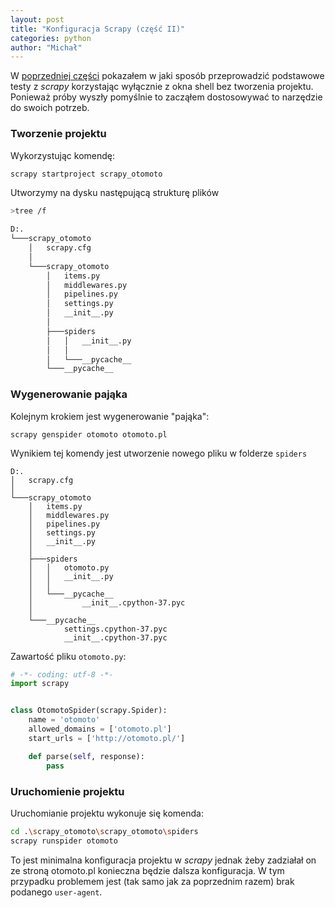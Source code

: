 ```yaml
---
layout: post
title: "Konfiguracja Scrapy (część II)"
categories: python
author: "Michał"
---
```



W [poprzedniej części](https://mgurg.github.io/python/2020/01/02/scrapy-konfiguracja.html) pokazałem w jaki sposób przeprowadzić podstawowe testy z *scrapy* korzystając wyłącznie z okna shell bez tworzenia projektu. Ponieważ próby wyszły pomyślnie to zacząłem dostosowywać to narzędzie do swoich potrzeb.


### Tworzenie projektu
Wykorzystując komendę:

```bash
scrapy startproject scrapy_otomoto
```

Utworzymy na dysku następującą strukturę plików
```bash
>tree /f

D:.
└───scrapy_otomoto
    │   scrapy.cfg
    │
    └───scrapy_otomoto
        │   items.py
        │   middlewares.py
        │   pipelines.py
        │   settings.py
        │   __init__.py
        │
        ├───spiders
        │   │   __init__.py
        │   │
        │   └───__pycache__
        └───__pycache__

```
### Wygenerowanie pająka

Kolejnym krokiem jest wygenerowanie "pająka":
```batch
scrapy genspider otomoto otomoto.pl
```
Wynikiem tej komendy jest utworzenie nowego pliku w folderze `spiders`
```batch
D:.
│   scrapy.cfg
│
└───scrapy_otomoto
    │   items.py
    │   middlewares.py
    │   pipelines.py
    │   settings.py
    │   __init__.py
    │
    ├───spiders
    │   │   otomoto.py
    │   │   __init__.py
    │   │
    │   └───__pycache__
    │           __init__.cpython-37.pyc
    │
    └───__pycache__
            settings.cpython-37.pyc
            __init__.cpython-37.pyc
```
Zawartość pliku `otomoto.py`:
```python
# -*- coding: utf-8 -*-
import scrapy


class OtomotoSpider(scrapy.Spider):
    name = 'otomoto'
    allowed_domains = ['otomoto.pl']
    start_urls = ['http://otomoto.pl/']

    def parse(self, response):
        pass

```

### Uruchomienie projektu

Uruchomianie projektu wykonuje się komenda:

```bash
cd .\scrapy_otomoto\scrapy_otomoto\spiders
scrapy runspider otomoto
```

To jest minimalna konfiguracja projektu w *scrapy* jednak żeby zadziałał on ze stroną otomoto.pl konieczna będzie dalsza konfiguracja. W tym przypadku problemem jest (tak samo jak za poprzednim razem) brak podanego `user-agent`.

